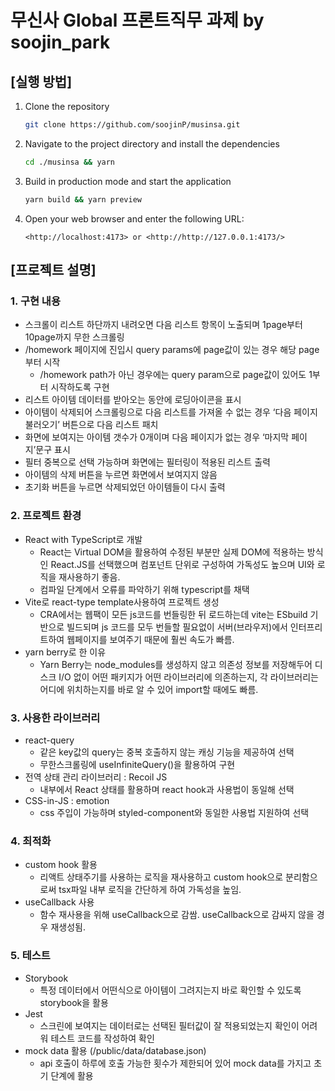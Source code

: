 <h1>무신사 Global 프론트직무 과제 by soojin_park</h1>
<h2>[실행 방법]</h2>

1. Clone the repository

    ```bash
    git clone https://github.com/soojinP/musinsa.git
    ```

2. Navigate to the project directory and install the dependencies

    ```bash
    cd ./musinsa && yarn
    ```

3. Build in production mode and start the application

    ```bash
    yarn build && yarn preview
    ```

4. Open your web browser and enter the following URL:

    ```
    <http://localhost:4173> or <http://http://127.0.0.1:4173/>
    ```

<h2>[프로젝트 설명]</h2>

### 1. 구현 내용

-   스크롤이 리스트 하단까지 내려오면 다음 리스트 항목이 노출되며 1page부터 10page까지 무한 스크롤링
-   /homework 페이지에 진입시 query params에 page값이 있는 경우 해당 page부터 시작
    -   /homework path가 아닌 경우에는 query param으로 page값이 있어도 1부터 시작하도록 구현
-   리스트 아이템 데이터를 받아오는 동안에 로딩아이콘을 표시
-   아이템이 삭제되어 스크롤링으로 다음 리스트를 가져올 수 없는 경우 ‘다음 페이지 불러오기’ 버튼으로 다음 리스트 패치
-   화면에 보여지는 아이템 갯수가 0개이며 다음 페이지가 없는 경우 ‘마지막 페이지’문구 표시
-   필터 중복으로 선택 가능하며 화면에는 필터링이 적용된 리스트 출력
-   아이템의 삭제 버튼을 누르면 화면에서 보여지지 않음
-   초기화 버튼을 누르면 삭제되었던 아이템들이 다시 출력

### 2. 프로젝트 환경

-   React with TypeScript로 개발
    -   React는 Virtual DOM을 활용하여 수정된 부분만 실제 DOM에 적용하는 방식인 React.JS를 선택했으며 컴포넌트 단위로 구성하여 가독성도 높으며 UI와 로직을 재사용하기 좋음.
    -   컴파일 단계에서 오류를 파악하기 위해 typescript를 채택
-   Vite로 react-type template사용하여 프로젝트 생성
    -   CRA에서는 웹팩이 모든 js코드를 번들링한 뒤 로드하는데 vite는 ESbuild 기반으로 빌드되며 js 코드를 모두 번들할 필요없이 서버(브라우저)에서 인터프리트하여 웹페이지를 보여주기 때문에 훨씬 속도가 빠름.
-   yarn berry로 한 이유
    -   Yarn Berry는 node_modules를 생성하지 않고 의존성 정보를 저장해두어 디스크 I/O 없이 어떤 패키지가 어떤 라이브러리에 의존하는지, 각 라이브러리는 어디에 위치하는지를 바로 알 수 있어 import할 때에도 빠름.

### 3. 사용한 라이브러리

-   react-query
    -   같은 key값의 query는 중복 호출하지 않는 캐싱 기능을 제공하여 선택
    -   무한스크롤링에 useInfiniteQuery()을 활용하여 구현
-   전역 상태 관리 라이브러리 : Recoil JS
    -   내부에서 React 상태를 활용하며 react hook과 사용법이 동일해 선택
-   CSS-in-JS : emotion
    -   css 주입이 가능하며 styled-component와 동일한 사용법 지원하여 선택

### 4. 최적화

-   custom hook 활용
    -   리액트 상태주기를 사용하는 로직을 재사용하고 custom hook으로 분리함으로써 tsx파일 내부 로직을 간단하게 하여 가독성을 높임.
-   useCallback 사용
    -   함수 재사용을 위해 useCallback으로 감쌈. useCallback으로 감싸지 않을 경우 재생성됨.

### 5. 테스트

-   Storybook
    -   특정 데이터에서 어떤식으로 아이템이 그려지는지 바로 확인할 수 있도록 storybook을 활용
-   Jest
    -   스크린에 보여지는 데이터로는 선택된 필터값이 잘 적용되었는지 확인이 어려워 테스트 코드를 작성하여 확인
-   mock data 활용 (/public/data/database.json)
    -   api 호출이 하루에 호출 가능한 횟수가 제한되어 있어 mock data를 가지고 초기 단계에 활용
